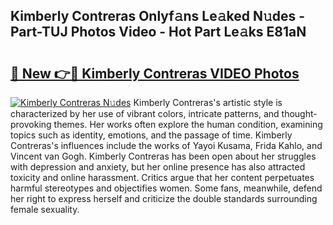 ## Kimberly Contreras Onlyf𝚊ns Le𝚊ked N𝚞des - Part-TUJ Photos Video - Hot Part Le𝚊ks E81aN

# <h2><a href="http://ab47339.deff.icu/?id=Kimberly+Contreras">🔗 New 👉🔴 Kimberly Contreras VIDEO Photos</a></h2>

[![Kimberly Contreras N𝚞des](https://i.imgur.com/rIISA9y.gif)](http://ab47339.deff.icu/?id=Kimberly+Contreras)
Kimberly Contreras's artistic style is characterized by her use of vibrant colors, intricate patterns, and thought-provoking themes. Her works often explore the human condition, examining topics such as identity, emotions, and the passage of time. Kimberly Contreras's influences include the works of Yayoi Kusama, Frida Kahlo, and Vincent van Gogh. Kimberly Contreras has been open about her struggles with depression and anxiety, but her online presence has also attracted toxicity and online harassment. Critics argue that her content perpetuates harmful stereotypes and objectifies women. Some fans, meanwhile, defend her right to express herself and criticize the double standards surrounding female sexuality.
